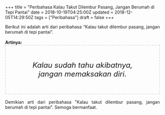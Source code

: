 +++
title = "Peribahasa Kalau Takut Dilembur Pasang, Jangan Berumah di Tepi Pantai"
date = 2018-10-19T04:25:00Z
updated = 2018-12-05T14:29:50Z
tags = ["Peribahasa"]
draft = false
+++

<div dir="ltr" style="text-align: left;" trbidi="on"><div style="text-align: justify;">Berikut ini adalah arti dari peribahasa “Kalau takut dilembur pasang, jangan berumah di tepi pantai”.</div><br /><div style="text-align: justify;"><b>Artinya:</b></div><div style="border: 2px dashed #ddd; font-size: 24px; height: auto; margin: 0 auto; padding: 50px; text-align: center; width: auto;"><i>Kalau sudah tahu akibatnya, jangan memaksakan diri.</i></div><div style="text-align: justify;"><br /></div><div style="text-align: justify;">Demikian arti dari peribahasa "Kalau takut dilembur pasang, jangan berumah di tepi pantai". Semoga bermanfaat.</div></div>
